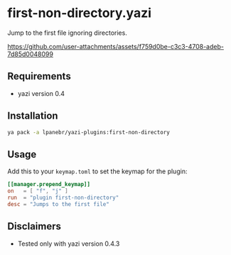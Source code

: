 # first-non-directory.yazi

Jump to the first file ignoring directories.

<https://github.com/user-attachments/assets/f759d0be-c3c3-4708-adeb-7d85d0048099>

## Requirements

- yazi version 0.4

## Installation

```sh
ya pack -a lpanebr/yazi-plugins:first-non-directory
```

## Usage

Add this to your `keymap.toml` to set the keymap for the plugin:

```toml
[[manager.prepend_keymap]]
on   = [ "f", "j" ]
run  = "plugin first-non-directory"
desc = "Jumps to the first file"
```

## Disclaimers

- Tested only with yazi version 0.4.3
